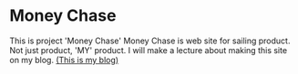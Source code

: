 # Money Chase
This is project 'Money Chase'
Money Chase is web site for sailing product. Not just product, 'MY' product.
I will make a lecture about making this site on my blog. [(This is my blog)](https://simpas.tistory.com)